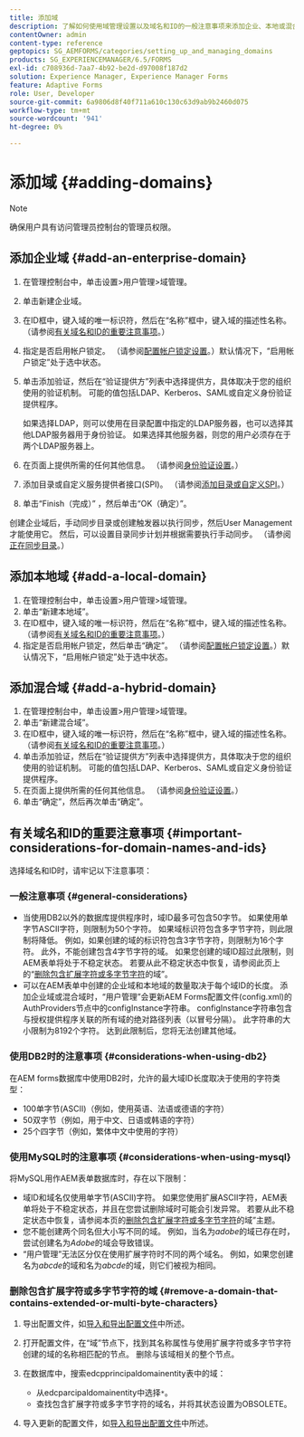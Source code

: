 ```yaml
---
title: 添加域
description: 了解如何使用域管理设置以及域名和ID的一般注意事项来添加企业、本地或混合域。
contentOwner: admin
content-type: reference
geptopics: SG_AEMFORMS/categories/setting_up_and_managing_domains
products: SG_EXPERIENCEMANAGER/6.5/FORMS
exl-id: c708936d-7aa7-4b92-be2d-d97008f187d2
solution: Experience Manager, Experience Manager Forms
feature: Adaptive Forms
role: User, Developer
source-git-commit: 6a9806d8f40f711a610c130c63d9ab9b2460d075
workflow-type: tm+mt
source-wordcount: '941'
ht-degree: 0%

---
```


# 添加域 {#adding-domains}

>[!NOTE]
> 
> 确保用户具有访问管理员控制台的管理员权限。

## 添加企业域 {#add-an-enterprise-domain}

1. 在管理控制台中，单击设置>用户管理>域管理。
1. 单击新建企业域。
1. 在ID框中，键入域的唯一标识符，然后在“名称”框中，键入域的描述性名称。 （请参阅[有关域名和ID的重要注意事项](adding-domains.md#important-considerations-for-domain-names-and-ids)。）
1. 指定是否启用帐户锁定。 （请参阅[配置帐户锁定设置](/help/forms/using/admin-help/configure-account-locking-settings.md#configure-account-locking-settings)。）默认情况下，“启用帐户锁定”处于选中状态。
1. 单击添加验证，然后在“验证提供方”列表中选择提供方，具体取决于您的组织使用的验证机制。 可能的值包括LDAP、Kerberos、SAML或自定义身份验证提供程序。

   如果选择LDAP，则可以使用在目录配置中指定的LDAP服务器，也可以选择其他LDAP服务器用于身份验证。 如果选择其他服务器，则您的用户必须存在于两个LDAP服务器上。

1. 在页面上提供所需的任何其他信息。 （请参阅[身份验证设置](/help/forms/using/admin-help/configuring-authentication-providers.md#authentication-settings)。）
1. 添加目录或自定义服务提供者接口(SPI)。 （请参阅[添加目录或自定义SPI](/help/forms/using/admin-help/configuring-directories.md#adding-directories-or-custom-spis)。）
1. 单击“Finish（完成）” ，然后单击“OK（确定）”。

创建企业域后，手动同步目录或创建触发器以执行同步，然后User Management才能使用它。 然后，可以设置目录同步计划并根据需要执行手动同步。 （请参阅[正在同步目录](/help/forms/using/admin-help/synchronizing-directories.md#synchronizing-directories)。）

## 添加本地域 {#add-a-local-domain}

1. 在管理控制台中，单击设置>用户管理>域管理。
1. 单击“新建本地域”。
1. 在ID框中，键入域的唯一标识符，然后在“名称”框中，键入域的描述性名称。 （请参阅[有关域名和ID的重要注意事项](adding-domains.md#important-considerations-for-domain-names-and-ids)。）
1. 指定是否启用帐户锁定，然后单击“确定”。 （请参阅[配置帐户锁定设置](/help/forms/using/admin-help/configure-account-locking-settings.md#configure-account-locking-settings)。）默认情况下，“启用帐户锁定”处于选中状态。

## 添加混合域 {#add-a-hybrid-domain}

1. 在管理控制台中，单击设置>用户管理>域管理。
1. 单击“新建混合域”。
1. 在ID框中，键入域的唯一标识符，然后在“名称”框中，键入域的描述性名称。 （请参阅[有关域名和ID的重要注意事项](adding-domains.md#important-considerations-for-domain-names-and-ids)。）
1. 单击添加验证，然后在“验证提供方”列表中选择提供方，具体取决于您的组织使用的验证机制。 可能的值包括LDAP、Kerberos、SAML或自定义身份验证提供程序。
1. 在页面上提供所需的任何其他信息。 （请参阅[身份验证设置](/help/forms/using/admin-help/configuring-authentication-providers.md#authentication-settings)。）
1. 单击“确定”，然后再次单击“确定”。

## 有关域名和ID的重要注意事项 {#important-considerations-for-domain-names-and-ids}

选择域名和ID时，请牢记以下注意事项：

### 一般注意事项 {#general-considerations}

* 当使用DB2以外的数据库提供程序时，域ID最多可包含50字节。 如果使用单字节ASCII字符，则限制为50个字符。 如果域标识符包含多字节字符，则此限制将降低。 例如，如果创建的域的标识符包含3字节字符，则限制为16个字符。 此外，不能创建包含4字节字符的域。 如果您创建的域ID超过此限制，则AEM表单将处于不稳定状态。 若要从此不稳定状态中恢复，请参阅此页上的“[删除包含扩展字符或多字节字符](adding-domains.md#remove-a-domain-that-contains-extended-or-multi-byte-characters)的域”。
* 可以在AEM表单中创建的企业域和本地域的数量取决于每个域ID的长度。 添加企业域或混合域时，“用户管理”会更新AEM Forms配置文件(config.xml)的AuthProviders节点中的configInstance字符串。 configInstance字符串包含与授权提供程序关联的所有域的绝对路径列表（以冒号分隔）。 此字符串的大小限制为8192个字符。 达到此限制后，您将无法创建其他域。

### 使用DB2时的注意事项 {#considerations-when-using-db2}

在AEM forms数据库中使用DB2时，允许的最大域ID长度取决于使用的字符类型：

* 100单字节(ASCII)（例如，使用英语、法语或德语的字符）
* 50双字节（例如，用于中文、日语或韩语的字符）
* 25个四字节（例如，繁体中文中使用的字符）

### 使用MySQL时的注意事项 {#considerations-when-using-mysql}

将MySQL用作AEM表单数据库时，存在以下限制：

* 域ID和域名仅使用单字节(ASCII)字符。 如果您使用扩展ASCII字符，AEM表单将处于不稳定状态，并且在您尝试删除域时可能会引发异常。 若要从此不稳定状态中恢复，请参阅本页的[删除包含扩展字符或多字节字符](adding-domains.md#remove-a-domain-that-contains-extended-or-multi-byte-characters)的域”主题。
* 您不能创建两个同名但大小写不同的域。 例如，当名为&#x200B;*adobe*&#x200B;的域已存在时，尝试创建名为&#x200B;*Adobe*&#x200B;的域会导致错误。
* “用户管理”无法区分仅在使用扩展字符时不同的两个域名。 例如，如果您创建名为&#x200B;*abcde*&#x200B;的域和名为&#x200B;*abcde*&#x200B;的域，则它们被视为相同。

### 删除包含扩展字符或多字节字符的域 {#remove-a-domain-that-contains-extended-or-multi-byte-characters}

1. 导出配置文件，如[导入和导出配置文件](/help/forms/using/admin-help/importing-exporting-configuration-file.md#importing-and-exporting-the-configuration-file)中所述。
1. 打开配置文件，在“域”节点下，找到其名称属性与使用扩展字符或多字节字符创建的域的名称相匹配的节点。 删除与该域相关的整个节点。
1. 在数据库中，搜索edcpprincipaldomainentity表中的域：

   * 从edcparcipaldomainentity中选择`*`。
   * 查找包含扩展字符或多字节字符的域名，并将其状态设置为OBSOLETE。

1. 导入更新的配置文件，如[导入和导出配置文件](/help/forms/using/admin-help/importing-exporting-configuration-file.md#importing-and-exporting-the-configuration-file)中所述。
